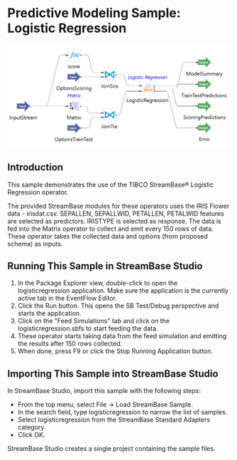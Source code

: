 # Predictive Modeling Sample: Logistic Regression

![eventflow](images/logisticregression.png)

## Introduction

This sample demonstrates the use of the TIBCO StreamBase&reg; Logistic Regression operator.

The provided StreamBase modules for these operators uses the IRIS Flower data - irisdat.csv.  SEPALLEN, SEPALLWID, PETALLEN, PETALWID features are selected as predictors. IRISTYPE is selected as response.  The data is fed into the Matrix operator to collect and emit every 150 rows of data.  These operator takes the collected data  and options (from proposed schema) as inputs.

## Running This Sample in StreamBase Studio

1. In the Package Explorer view, double-click to open the logisticregression application. Make sure the application is the currently active tab in the EventFlow Editor.
2. Click the  Run button. This opens the SB Test/Debug perspective and starts the application.
3. Click on the "Feed Simulations" tab and click on the logisticregression.sbfs to start feeding the data.
4. These operator starts taking data from the feed simulation and emitting the results after 150 rows collected.
5. When done, press F9 or click the  Stop Running Application button.

## Importing This Sample into StreamBase Studio

In StreamBase Studio, import this sample with the following steps:

- From the top menu, select File → Load StreamBase Sample.
- In the search field, type logisticregression to narrow the list of samples.
- Select logisticregression from the StreamBase Standard Adapters category.
- Click OK.

StreamBase Studio creates a single project containing the sample files.